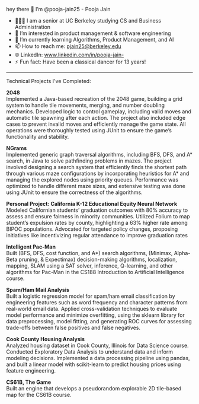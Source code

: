 hey there 👋 I’m @pooja-jain25 - Pooja Jain 
- 👩🏽‍💻 I am a senior at UC Berkeley studying CS and Business Administration
- 👀 I’m interested in product management & software engineering
- 🌱 I’m currently learning Algorithms, Product Management, and AI
- 📫 How to reach me: pjain25@berkeley.edu
- 🌐 LinkedIn: www.linkedin.com/in/pooja-jain-
- ⚡️ Fun fact: Have been a classical dancer for 13 years!

---
Technical Projects I've Completed:

**2048** <br>
Implemented a Java-based recreation of the 2048 game, building a grid system to handle tile movements, merging, and number doubling mechanics. Developed logic to control gameplay, including valid moves and automatic tile spawning after each action. The project also included edge cases to prevent invalid moves and efficiently manage the game state. All operations were thoroughly tested using JUnit to ensure the game’s functionality and stability.

**NGrams** <br>
Implemented generic graph traversal algorithms, including BFS, DFS, and A* search, in Java to solve pathfinding problems in mazes. The project involved designing a search system that efficiently finds the shortest path through various maze configurations by incorporating heuristics for A* and managing the explored nodes using priority queues. Performance was optimized to handle different maze sizes, and extensive testing was done using JUnit to ensure the correctness of the algorithms.

**Personal Project: California K-12 Educational Equity Neural Network** <br>
Modeled Californian students’ graduation outcomes with 80% accuracy to assess and ensure fairness in minority communities. Utilized Folium to map student’s expulsion rates by county, highlighting a 63% higher rate among BIPOC populations. Advocated for targeted policy changes, proposing initiatives like incentivizing regular attendance to improve graduation rates

**Intelligent Pac-Man** <br>
Built (BFS, DFS, cost function, and A*) search algorithms, (Minimax, Alpha-Beta pruning, & Expectimax) decision-making algorithms, localization, mapping, SLAM using a SAT solver, inference, Q-learning, and other algorithms for Pac-Man in the CS188 Introduction to Artificial Intelligence course.

**Spam/Ham Mail Analysis** <br>
Built a logistic regression model for spam/ham email classification by engineering features such as word frequency and character patterns from real-world email data. Applied cross-validation techniques to evaluate model performance and minimize overfitting, using the sklearn library for data preprocessing, model fitting, and generating ROC curves for assessing trade-offs between false positives and false negatives.

**Cook County Housing Analysis** <br>
Analyzed housing dataset in Cook County, Illinois for Data Science course. Conducted Exploratory Data Analysis to understand data and inform modeling decisions. Implemented a data processing pipeline using pandas, and built a linear model with scikit-learn to predict housing prices using feature engineering. 

**CS61B, The Game** <br>
Built an engine that develops a pseudorandom explorable 2D tile-based map for the CS61B course.


<!--
**pooja-jain25/pooja-jain25** is a ✨ _special_ ✨ repository because its `README.md` (this file) appears on your GitHub profile.

Here are some ideas to get you started:

- 🔭 I’m currently working on ...
- 🌱 I’m currently learning ...
- 👯 I’m looking to collaborate on ...
- 🤔 I’m looking for help with ...
- 💬 Ask me about ...
- 📫 How to reach me: ...
- 😄 Pronouns: ...
- ⚡ Fun fact: ...
-->
